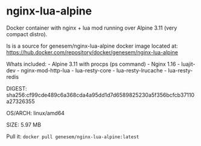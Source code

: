 # nginx-lua-alpine
Docker container with nginx + lua mod running over Alpine 3.11 (very compact distro).

Is is a source for genesem/nginx-lua-alpine docker image located at:
https://hub.docker.com/repository/docker/genesem/nginx-lua-alpine


Whats included: 
    - Alpine 3.11 with procps (ps command)
    - Nginx 1.16
    - luajit-dev
    - nginx-mod-http-lua
    - lua-resty-core
    - lua-resty-lrucache 
    - lua-resty-redis


DIGEST:  sha256:cf99cde489c6a368cda4a95dd1d7d6589825230a5f356bcfcb37110a27326355

OS/ARCH: linux/amd64

SIZE:    5.97 MB

Pull it: `docker pull genesem/nginx-lua-alpine:latest`



